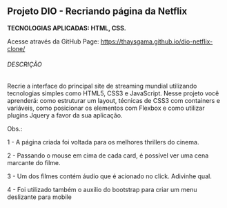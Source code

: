 ## Projeto DIO - Recriando página da Netflix

**TECNOLOGIAS APLICADAS: HTML, CSS.**

Acesse através da GitHub Page: https://thaysgama.github.io/dio-netflix-clone/



###### DESCRIÇÃO

Recrie a interface do principal site de streaming mundial utilizando tecnologias simples como HTML5, CSS3 e JavaScript. Nesse projeto você aprenderá: como estruturar um layout, técnicas de CSS3 com containers e variáveis, como posicionar os elementos com Flexbox e como utilizar plugins Jquery a favor da sua aplicação.



Obs.: 

1 - A página criada foi voltada para os melhores thrillers do cinema. 

2 - Passando o mouse em cima de cada card, é possível ver uma cena marcante do filme.

3 - Um dos filmes contém áudio que é acionado no click. Adivinhe qual.

4 - Foi utilizado também o auxilio do bootstrap para criar um menu deslizante para mobile